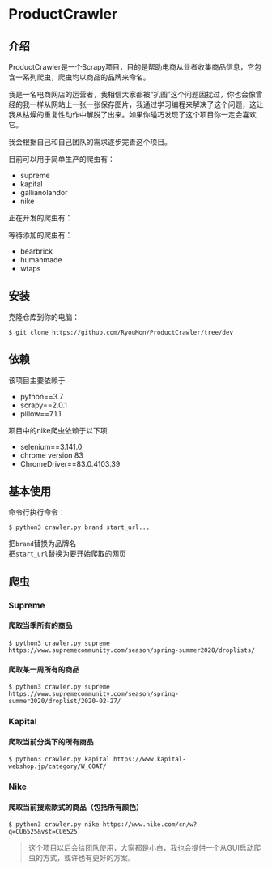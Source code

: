 # ProductCrawler
## 介绍
ProductCrawler是一个Scrapy项目，目的是帮助电商从业者收集商品信息，它包含一系列爬虫，爬虫均以商品的品牌来命名。

我是一名电商网店的运营者，我相信大家都被“扒图”这个问题困扰过，你也会像曾经的我一样从网站上一张一张保存图片，我通过学习编程来解决了这个问题，这让我从枯燥的重复性动作中解脱了出来。如果你碰巧发现了这个项目你一定会喜欢它。

我会根据自己和自己团队的需求逐步完善这个项目。

目前可以用于简单生产的爬虫有：
+ supreme  
+ kapital
+ gallianolandor
+ nike

正在开发的爬虫有：

等待添加的爬虫有：
+ bearbrick
+ humanmade
+ wtaps

## 安装

克隆仓库到你的电脑：

    $ git clone https://github.com/RyouMon/ProductCrawler/tree/dev

## 依赖

该项目主要依赖于
+ python==3.7
+ scrapy==2.0.1
+ pillow==7.1.1

项目中的nike爬虫依赖于以下项
+ selenium==3.141.0
+ chrome version 83
+ ChromeDriver==83.0.4103.39

## 基本使用

命令行执行命令：

    $ python3 crawler.py brand start_url...

把`brand`替换为品牌名  
把`start_url`替换为要开始爬取的网页

## 爬虫
### Supreme
#### 爬取当季所有的商品
    $ python3 crawler.py supreme https://www.supremecommunity.com/season/spring-summer2020/droplists/
#### 爬取某一周所有的商品
    $ python3 crawler.py supreme https://www.supremecommunity.com/season/spring-summer2020/droplist/2020-02-27/

### Kapital
#### 爬取当前分类下的所有商品
    $ python3 crawler.py kapital https://www.kapital-webshop.jp/category/W_COAT/

### Nike
#### 爬取当前搜索款式的商品（包括所有颜色）
    $ python3 crawler.py nike https://www.nike.com/cn/w?q=CU6525&vst=CU6525
    
> 这个项目以后会给团队使用，大家都是小白，我也会提供一个从GUI启动爬虫的方式，或许也有更好的方案。
